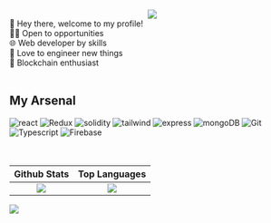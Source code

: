 ### 

<!--
**mrb1nary/mrb1nary** is a ✨ _special_ ✨ repository because its `README.md` (this file) appears on your GitHub profile.

Here are some ideas to get you started:

- 🔭 I’m currently working on ...
- 🌱 I’m currently learning ...
- 👯 I’m looking to collaborate on ...
- 🤔 I’m looking for help with ...
- 💬 Ask me about ...
- 📫 How to reach me: ...
- 😄 Pronouns: ...
- ⚡ Fun fact: ...
-->



<div align="center">
<img src ="https://user-images.githubusercontent.com/55779046/225549442-9ef10643-852c-4259-9a0d-13b85331f08c.svg" style="" width:1920/>
</div>

<div align="left">
  👋 Hey there, welcome to my profile! </br>
  🧑‍🎓 Open to opportunities  </br>
  🌐 Web developer by skills </br>
  🔧 Love to engineer new things </br>
  🔗 Blockchain enthusiast </br></br></hr>
</div>

<h2>My Arsenal</h2>

<div>
  <img src = "https://img.shields.io/badge/react-%2320232a.svg?style=for-the-badge&logo=react&logoColor=%2361DAFB" alt="react"/>
  <img src= "https://img.shields.io/badge/redux-%23593d88.svg?style=for-the-badge&logo=redux&logoColor=white" alt="Redux" />
  <img src= "https://img.shields.io/badge/Solidity-%23363636.svg?style=for-the-badge&logo=solidity&logoColor=white" alt="solidity"/>
  <img src= "https://img.shields.io/badge/tailwindcss-%2338B2AC.svg?style=for-the-badge&logo=tailwind-css&logoColor=white" alt="tailwind" />
  <img src= "https://img.shields.io/badge/express.js-%23404d59.svg?style=for-the-badge&logo=express&logoColor=%2361DAFB" alt="express" />
  <img src= "https://img.shields.io/badge/MongoDB-%234ea94b.svg?style=for-the-badge&logo=mongodb&logoColor=white" alt="mongoDB" />
  <img src= "https://img.shields.io/badge/git-%23F05033.svg?style=for-the-badge&logo=git&logoColor=white" alt="Git" />
  <img src= "https://img.shields.io/badge/typescript-%23007ACC.svg?style=for-the-badge&logo=typescript&logoColor=white" alt="Typescript" />
  <img src= "https://img.shields.io/badge/firebase-%23039BE5.svg?style=for-the-badge&logo=firebase" alt="Firebase" />
  
</div>

<br>
<br>

<div align=center>

Github Stats               |  Top Languages
:-------------------------:|:-------------------------:
![](https://github-readme-stats.vercel.app/api?username=mrb1nary&count_private=true&show_icons=true&theme=tokyonight)  |  ![](https://github-readme-stats.vercel.app/api/top-langs/?username=mrb1nary&layout=compact&theme=tokyonight)



  
  </div>
  
<div>
  <img src= "https://komarev.com/ghpvc/?username=mrb1nary&color=red&label=WATCHERS" />
</div>
